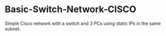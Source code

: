 # Basic-Switch-Network-CISCO
Simple Cisco network with a switch and 3 PCs using static IPs in the same subnet.

